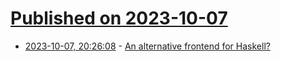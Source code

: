 # [Published on 2023-10-07](index.md)

* [2023-10-07, 20:26:08](https://lobste.rs/s/ookvex/alternative_frontend_for_haskell) - [An alternative frontend for Haskell?](https://gilmi.me/blog/post/2023/10/05/haskell-alternative-frontend)
